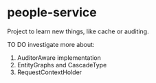 # people-service
Project to learn new things, like cache or auditing.

TO DO investigate more about:
1. AuditorAware implementation
2. EntityGraphs and CascadeType
3. RequestContextHolder
